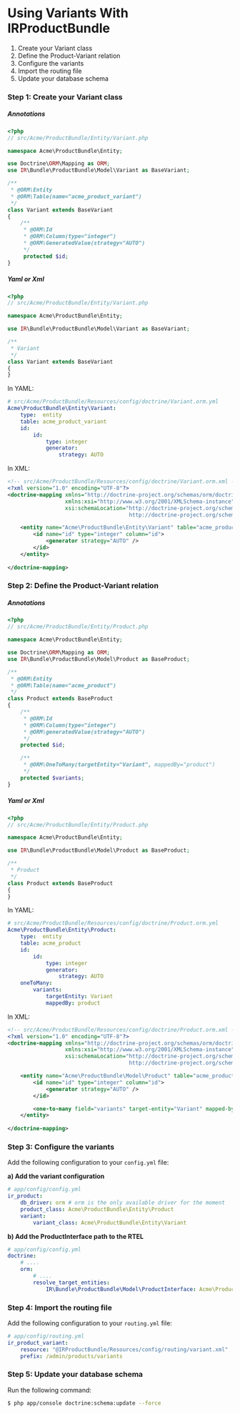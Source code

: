 Using Variants With IRProductBundle
===================================

1. Create your Variant class
2. Define the Product-Variant relation
3. Configure the variants
4. Import the routing file
5. Update your database schema

### Step 1: Create your Variant class

##### Annotations
``` php
<?php
// src/Acme/ProductBundle/Entity/Variant.php

namespace Acme\ProductBundle\Entity;

use Doctrine\ORM\Mapping as ORM;
use IR\Bundle\ProductBundle\Model\Variant as BaseVariant;

/**
 * @ORM\Entity
 * @ORM\Table(name="acme_product_variant")
 */
class Variant extends BaseVariant
{
    /**
     * @ORM\Id
     * @ORM\Column(type="integer")
     * @ORM\GeneratedValue(strategy="AUTO")
     */
     protected $id;
}
```

##### Yaml or Xml

``` php
<?php
// src/Acme/ProductBundle/Entity/Variant.php

namespace Acme\ProductBundle\Entity;

use IR\Bundle\ProductBundle\Model\Variant as BaseVariant;

/**
 * Variant
 */
class Variant extends BaseVariant
{
}
```

In YAML:

``` yaml
# src/Acme/ProductBundle/Resources/config/doctrine/Variant.orm.yml
Acme\ProductBundle\Entity\Variant:
    type:  entity
    table: acme_product_variant
    id:
        id:
            type: integer
            generator:
                strategy: AUTO
```

In XML:

``` xml
<!-- src/Acme/ProductBundle/Resources/config/doctrine/Variant.orm.xml -->
<?xml version="1.0" encoding="UTF-8"?>
<doctrine-mapping xmlns="http://doctrine-project.org/schemas/orm/doctrine-mapping"
                  xmlns:xsi="http://www.w3.org/2001/XMLSchema-instance"
                  xsi:schemaLocation="http://doctrine-project.org/schemas/orm/doctrine-mapping
                                      http://doctrine-project.org/schemas/orm/doctrine-mapping.xsd">

    <entity name="Acme\ProductBundle\Entity\Variant" table="acme_product_variant">
        <id name="id" type="integer" column="id">
            <generator strategy="AUTO" />
        </id> 
    </entity>
    
</doctrine-mapping>
```

### Step 2: Define the Product-Variant relation

##### Annotations

``` php
<?php
// src/Acme/ProductBundle/Entity/Product.php

namespace Acme\ProductBundle\Entity;

use Doctrine\ORM\Mapping as ORM;
use IR\Bundle\ProductBundle\Model\Product as BaseProduct;

/**
 * @ORM\Entity
 * @ORM\Table(name="acme_product")
 */
class Product extends BaseProduct
{
    /**
     * @ORM\Id
     * @ORM\Column(type="integer")
     * @ORM\generatedValue(strategy="AUTO")
     */
    protected $id;

    /**
     * @ORM\OneToMany(targetEntity="Variant", mappedBy="product")
     */
    protected $variants;
}
```

##### Yaml or Xml

``` php
<?php
// src/Acme/ProductBundle/Entity/Product.php

namespace Acme\ProductBundle\Entity;

use IR\Bundle\ProductBundle\Model\Product as BaseProduct;

/**
 * Product
 */
class Product extends BaseProduct
{
}
```

In YAML:

``` yaml
# src/Acme/ProductBundle/Resources/config/doctrine/Product.orm.yml
Acme\ProductBundle\Entity\Product:
    type:  entity
    table: acme_product
    id:
        id:
            type: integer
            generator:
                strategy: AUTO
    oneToMany:
        variants:
            targetEntity: Variant
            mappedBy: product
```

In XML:

``` xml
<!-- src/Acme/ProductBundle/Resources/config/doctrine/Product.orm.xml -->
<?xml version="1.0" encoding="UTF-8"?>
<doctrine-mapping xmlns="http://doctrine-project.org/schemas/orm/doctrine-mapping"
                  xmlns:xsi="http://www.w3.org/2001/XMLSchema-instance"
                  xsi:schemaLocation="http://doctrine-project.org/schemas/orm/doctrine-mapping
                                      http://doctrine-project.org/schemas/orm/doctrine-mapping.xsd">

    <entity name="Acme\ProductBundle\Model\Product" table="acme_product">
        <id name="id" type="integer" column="id">
            <generator strategy="AUTO" />
        </id>

        <one-to-many field="variants" target-entity="Variant" mapped-by="product"/>
    </entity>
    
</doctrine-mapping>
```

### Step 3: Configure the variants

Add the following configuration to your `config.yml` file:

**a) Add the variant configuration**

``` yaml
# app/config/config.yml
ir_product:
    db_driver: orm # orm is the only available driver for the moment 
    product_class: Acme\ProductBundle\Entity\Product
    variant:
        variant_class: Acme\ProductBundle\Entity\Variant
```

**b) Add the ProductInterface path to the RTEL**

``` yaml
# app/config/config.yml
doctrine:
    # ....
    orm:
        # ....
        resolve_target_entities:
            IR\Bundle\ProductBundle\Model\ProductInterface: Acme\ProductBundle\Entity\Product
```    

### Step 4: Import the routing file

Add the following configuration to your `routing.yml` file:

``` yaml
# app/config/routing.yml
ir_product_variant:
    resource: "@IRProductBundle/Resources/config/routing/variant.xml"
    prefix: /admin/products/variants

```

### Step 5: Update your database schema

Run the following command:

``` bash
$ php app/console doctrine:schema:update --force
```